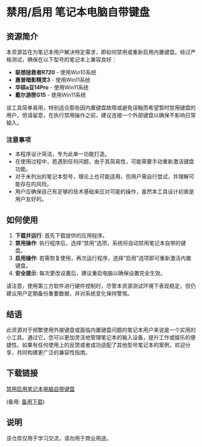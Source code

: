 # 禁用/启用 笔记本电脑自带键盘

## 资源简介

本资源旨在为笔记本用户解决特定需求，即如何禁用或重新启用内置键盘。经过严格测试，确保在以下型号的笔记本上兼容良好：

- **联想拯救者R720** - 使用Win10系统
- **惠普暗影精灵3** - 使用Win11系统
- **华硕a豆14Pro** - 使用Win11系统
- **戴尔游匣G15** - 使用Win11系统

该工具简单易用，特别适合那些因内置键盘故障或避免误触而希望暂时禁用键盘的用户。但请留意，在执行禁用操作之前，建议连接一个外部键盘以确保不影响日常输入。

### 注意事项

- 本程序设计简洁，专为此单一功能打造。
- 在使用过程中，若遇到任何问题，由于其简易性，可能需要手动重新激活键盘功能。
- 对于未列出的笔记本型号，理论上也可能适用，但用户需自行尝试，并理解可能存在的风险。
- 用户应确保自己有足够的技术基础来应对可能的操作，虽然本工具设计初衷是用户友好的。

## 如何使用

1. **下载并运行**: 首先下载提供的应用程序。
2. **禁用操作**: 执行程序后，选择“禁用”选项，系统将自动禁用笔记本自带的键盘。
3. **启用操作**: 若需恢复使用，再次运行程序，选择“启用”选项即可重新激活内置键盘。
4. **安全提示**: 每次更改设置后，建议重启电脑以确保设置完全生效。

请注意，使用第三方软件进行硬件控制时，尽管本资源测试环境下表现稳定，但仍建议用户定期备份重要数据，并对系统变化保持警惕。

## 结语

此资源对于频繁使用外接键盘或面临内置键盘问题的笔记本用户来说是一个实用的小工具。通过它，您可以更加灵活地管理笔记本的输入设备，提升工作或娱乐的便捷性。如果有任何使用上的反馈或者成功适配了其他型号笔记本的案例，欢迎分享，共同构建更广泛的兼容性指南。

## 下载链接
[禁用启用笔记本电脑自带键盘](https://pan.quark.cn/s/668e35e63288) 

(备用: [备用下载](https://pan.baidu.com/s/1Wb6bMhl8rjOqEom7nu8k7Q?pwd=1234))

## 说明

该仓库仅用于学习交流，请勿用于商业用途。
